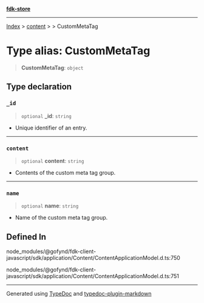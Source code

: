 [**fdk-store**](../../../README.md)
***

[Index](../../../API.md) > [content](../../README.md) > [<internal>](../README.md) > CustomMetaTag

# Type alias: CustomMetaTag

> **CustomMetaTag**: `object`

## Type declaration

### `_id`

> `optional` **\_id**: `string`

- Unique identifier of an entry.

***

### `content`

> `optional` **content**: `string`

- Contents of the custom meta tag group.

***

### `name`

> `optional` **name**: `string`

- Name of the custom meta tag group.

## Defined In

node\_modules/@gofynd/fdk-client-javascript/sdk/application/Content/ContentApplicationModel.d.ts:750

node\_modules/@gofynd/fdk-client-javascript/sdk/application/Content/ContentApplicationModel.d.ts:751

***
Generated using [TypeDoc](https://typedoc.org/) and [typedoc-plugin-markdown](https://www.npmjs.com/package/typedoc-plugin-markdown)
